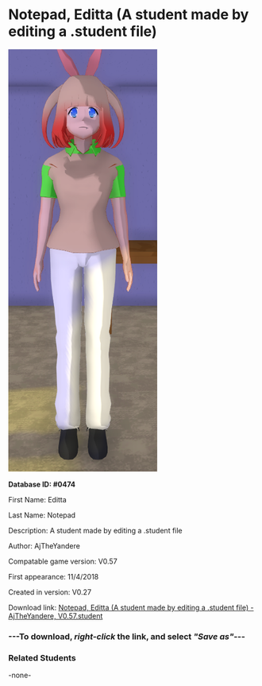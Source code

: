 # Notepad, Editta (A student made by editing a .student file)

<img src="../../Files/Images/Notepad, Editta (A student made by editing a .student file).png" title="Notepad, Editta (A student made by editing a .student file) - AjTheYandere, V0.57">

**Database ID: #0474**

First Name: Editta

Last Name: Notepad

Description: A student made by editing a .student file

Author: AjTheYandere

Compatable game version: V0.57

First appearance: 11/4/2018

Created in version: V0.27

Download link: <a href="https://raw.githubusercontent.com/Arbiter1223/Daigaku-Gurashi-Custom-Students/master/Files/Student%20Files/Notepad%2C%20Editta%20(A%20student%20made%20by%20editing%20a%20.student%20file)%20-%20AjTheYandere%2C%20V0.57.student">Notepad, Editta (A student made by editing a .student file) - AjTheYandere, V0.57.student</a>

### ---**To download, _right-click_ the link, and select _"Save as"_**---

### Related Students

-none-
